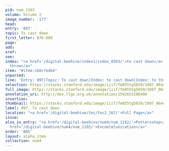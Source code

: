 ```yaml
---
pid: num_1163
volume: Volume 2
image_number: '177'
head:
entry: '897'
topic: To cast down
first_letter: 876-900
page:
add:
xref:
see:
index: "<a href='/digital-beehive/index1/index_0593/'>to cast down</a>|<a href='/digital-beehive/index5/index_4076/'>to
  throw</a>"
item: "#item-cb8cfe4b4"
unparsed:
line: 'Entry: 897|Topic: To cast down|Index: to cast down|Index: to throw|#item-cb8cfe4b4'
selection: https://stacks.stanford.edu/image/iiif/fm855tg5659/1607_0644/416,1492,2821,280/full/0/default.jpg
full_image: https://stacks.stanford.edu/image/iiif/fm855tg5659/1607_0644/full/full/0/default.jpg
annotation_uri: http://dev.llgc.org.uk/annotation/1582653106498
insertion:
thumbnail: https://stacks.stanford.edu/image/iiif/fm855tg5659/1607_0644/416,1492,600,180/250,/0/default.jpg
label: 897. To cast down
location: "<a href='/digital-beehive/toc/toc2_167/'>Full Page</a>"
issue:
also_in_entry: "<a href='/digital-beehive/num4/num_1162/'>Pottersshop</a>|<a href='/digital-beehive/num4/num_1164/'>Now</a>|<a
  href='/digital-beehive/num4/num_1165/'>Excom[m]unication</a>"
order: '085'
layout: alpha_item
collection: num4
---
```

